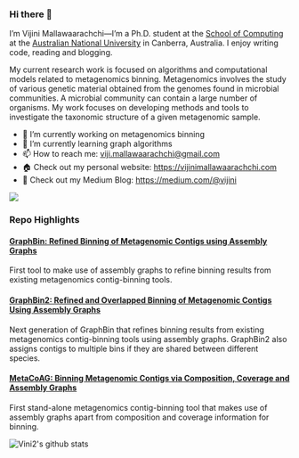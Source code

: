 ### Hi there 👋

I’m Vijini Mallawaarachchi—I’m a Ph.D. student at the [School of Computing](https://cs.anu.edu.au/) at the [Australian National University](https://www.anu.edu.au/) in Canberra, Australia. I enjoy writing code, reading and blogging.

My current research work is focused on algorithms and computational models related to metagenomics binning. Metagenomics involves the study of various genetic material obtained from the genomes found in microbial communities. A microbial community can contain a large number of organisms. My work focuses on developing methods and tools to investigate the taxonomic structure of a given metagenomic sample.

- 🔭 I’m currently working on metagenomics binning
- 🌱 I’m currently learning graph algorithms
- 📫 How to reach me: viji.mallawaarachchi@gmail.com
- 🏠 Check out my personal website: https://vijinimallawaarachchi.com
- 📝 Check out my Medium Blog: https://medium.com/@vijini

![](https://komarev.com/ghpvc/?username=Vini2)

### Repo Highlights

#### [GraphBin: Refined Binning of Metagenomic Contigs using Assembly Graphs](https://github.com/Vini2/GraphBin)
First tool to make use of assembly graphs to refine binning results from existing metagenomics contig-binning tools.

#### [GraphBin2: Refined and Overlapped Binning of Metagenomic Contigs Using Assembly Graphs](https://github.com/Vini2/GraphBin2)
Next generation of GraphBin that refines binning results from existing metagenomics contig-binning tools using assembly graphs. GraphBin2 also assigns contigs to multiple bins if they are shared between different species.

#### [MetaCoAG: Binning Metagenomic Contigs via Composition, Coverage and Assembly Graphs](https://github.com/Vini2/MetaCoAG)
First stand-alone metagenomics contig-binning tool that makes use of assembly graphs apart from composition and coverage information for binning.

![Vini2's github stats](https://github-readme-stats.vercel.app/api?username=Vini2&show_icons=true&theme=buefy)

<!--
**Vini2/Vini2** is a ✨ _special_ ✨ repository because its `README.md` (this file) appears on your GitHub profile.

Here are some ideas to get you started:

-->

